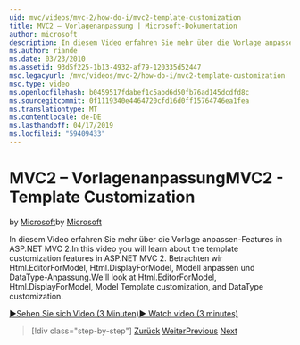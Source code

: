 ```yaml
---
uid: mvc/videos/mvc-2/how-do-i/mvc2-template-customization
title: MVC2 – Vorlagenanpassung | Microsoft-Dokumentation
author: microsoft
description: In diesem Video erfahren Sie mehr über die Vorlage anpassen-Features in ASP.NET MVC 2. Betrachten wir Html.EditorForModel, Html.DisplayForModel, Modell Templ...
ms.author: riande
ms.date: 03/23/2010
ms.assetid: 93d5f225-1b13-4932-af79-120335d52447
msc.legacyurl: /mvc/videos/mvc-2/how-do-i/mvc2-template-customization
msc.type: video
ms.openlocfilehash: b0459517fdabef1c5abd6d50fb76ad145dcdfd8c
ms.sourcegitcommit: 0f1119340e4464720cfd16d0ff15764746ea1fea
ms.translationtype: MT
ms.contentlocale: de-DE
ms.lasthandoff: 04/17/2019
ms.locfileid: "59409433"
---
```

# <a name="mvc2---template-customization"></a><span data-ttu-id="2b78e-104">MVC2 – Vorlagenanpassung</span><span class="sxs-lookup"><span data-stu-id="2b78e-104">MVC2 - Template Customization</span></span>

<span data-ttu-id="2b78e-105">by [Microsoft](https://github.com/microsoft)</span><span class="sxs-lookup"><span data-stu-id="2b78e-105">by [Microsoft](https://github.com/microsoft)</span></span>

<span data-ttu-id="2b78e-106">In diesem Video erfahren Sie mehr über die Vorlage anpassen-Features in ASP.NET MVC 2.</span><span class="sxs-lookup"><span data-stu-id="2b78e-106">In this video you will learn about the template customization features in ASP.NET MVC 2.</span></span> <span data-ttu-id="2b78e-107">Betrachten wir Html.EditorForModel, Html.DisplayForModel, Modell anpassen und DataType-Anpassung.</span><span class="sxs-lookup"><span data-stu-id="2b78e-107">We'll look at Html.EditorForModel, Html.DisplayForModel, Model Template customization, and DataType customization.</span></span>

[<span data-ttu-id="2b78e-108">&#9654;Sehen Sie sich Video (3 Minuten)</span><span class="sxs-lookup"><span data-stu-id="2b78e-108">&#9654; Watch video (3 minutes)</span></span>](https://channel9.msdn.com/Blogs/ASP-NET-Site-Videos/mvc2-template-customization)

> [!div class="step-by-step"]
> <span data-ttu-id="2b78e-109">[Zurück](mvc2-model-validation.md)
> [Weiter](aspnet-mvc-2-areas.md)</span><span class="sxs-lookup"><span data-stu-id="2b78e-109">[Previous](mvc2-model-validation.md)
[Next](aspnet-mvc-2-areas.md)</span></span>
